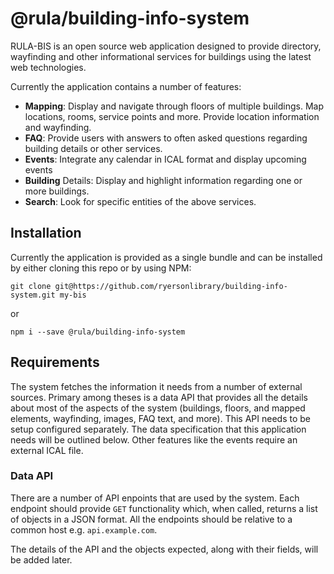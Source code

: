 # @rula/building-info-system

RULA-BIS is an open source web application designed to provide directory,
wayfinding and other informational services for buildings using the latest web
technologies.

Currently the application contains a number of features:
 - __Mapping__: Display and navigate through floors of multiple buildings.  Map locations, rooms, service points and more.  Provide location information and
 wayfinding.
 - __FAQ__: Provide users with answers to often asked questions regarding building
 details or other services.
 - __Events__: Integrate any calendar in ICAL format and display upcoming events
 - __Building__ Details: Display and highlight information regarding one or more
 buildings.
 - __Search__: Look for specific entities of the above services.

## Installation

Currently the application is provided as a single bundle and can be installed by
either cloning this repo or by using NPM:

`git clone git@https://github.com/ryersonlibrary/building-info-system.git my-bis`

or

`npm i --save @rula/building-info-system`

## Requirements

The system fetches the information it needs from a number of external sources.
Primary among theses is a data API that provides all the details about most of
the aspects of the system (buildings, floors, and mapped elements, wayfinding,
images, FAQ text, and more).  This API needs to be setup configured separately.
The data specification that this application needs will be outlined below.
Other features like the events require an external ICAL file.

### Data API

There are a number of API enpoints that are used by the system. Each endpoint 
should provide `GET` functionality which, when called, returns a list of objects
in a JSON format. All the endpoints should be relative to a common host e.g. `api.example.com`.

The details of the API and the objects expected, along with their fields, will
be added later.
